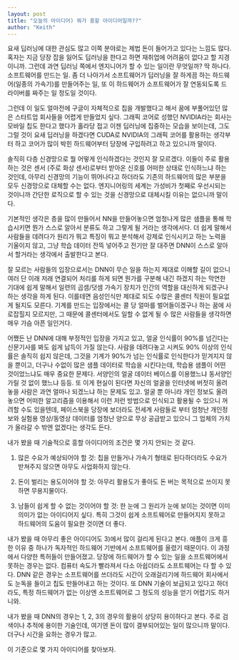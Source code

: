 ```yaml
---
layout: post
title: "오늘의 아이디어) 뭐가 흥할 아이디어일까??"
author: "Keith"
---
```



요새 딥러닝에 대한 관심도 많고 이쪽 분야로는 제법 돈이 들어가고 있다는 느낌도 많다. 혹자는 지금 당장 잡을 잃어도 딥러닝을 한다고 하면 재취업에 어려움이 없다고 할 지경이니까. 그런데 과연 딥러닝 쪽에서 엔지니어가 할 수 있는 일이란 무엇일까? 딱 하나다. 소프트웨어를 만드는 일. 좀 더 나아가서 소프트웨어가 딥러닝을 잘 하게끔 하는 하드웨어(일종의 가속기)를 만들어주는 일, 또 이 하드웨어가 소프트웨어가 잘 연동되도록 드라이버를 짜주는 일 정도일 것이다.




그런데 이 일도 얼마전에 구글이 자체적으로 칩을 개발했다고 해서 꿈에 부풀어있던 많은 스타트업 회사들을 어렵게 만들었지 싶다. 그래픽 코어로 성했던 NVIDIA라는 회사는 모바일 칩도 한다고 했다가 홀라당 접고 이젠 딥러닝에 집중하는 모습을 보이는데, 그도 그럴 것이 요새 딥러닝을 하겠다면 CUDA로 NVIDIA의 그래픽 코어를 활용하는 생각부터 하고 코어가 많이 박힌 하드웨어부터 당장에 구입하려고 하고 있으니까 말이다.




솔직히 다층 신경망으로 뭘 어떻게 인식하겠다는 것인지 잘 모르겠다. 이들이 주로 활용하는 것은 센서 (주로 화상 센서)로부터 받아온 신호를 어떠한 상태로 인식하느냐 하는 것인데, 아무리 신경망의 기능이 뛰어나다고 하더라도 기존의 하드웨어의 많은 부분을 모두 신경망으로 대체할 수는 없다. 엔지니어링의 세계는 가성비가 첫째로 우선시되는 것이니까 간단한 로직으로 할 수 있는 것을 신경망으로 대체시킬 이유는 없으니까 말이다.




기본적인 생각은 층을 많이 만들어서 NN을 만들어놓으면 엄청나게 많은 샘플을 통해 학습시키면 뭔가 스스로 알아서 분류도 하고 그렇게 될 거라는 생각에서다. 더 쉽게 말해서 사람들을 데려다가 원리가 뭐고 특징이 뭐고 분석해서 강제로 인식시키고 하는 노력을 기울이지 않고, 그냥 학습 데이터 잔뜩 넣어주고 전기만 잘 대주면 DNN이 스스로 알아서 할거라는 생각에서 출발한다고 본다. 




잘 모르는 사람들의 입장으로서는 DNN이 무슨 일을 하는지 제대로 이해할 길이 없으니 여러 단 이래 저래 연결되어 처리를 하게 되면 뭔가를 구분해 내긴 하겠지 하는 막연한 기대에 쉽게 말해서 일련의 곱셈/덧셈 가속기 장치가 인간의 역할을 대신하게 되겠구나 하는 생각을 하게 된다. 이를테면 음성인식만 제대로 되도 수많은 콜센터 직원이 필요없게 될지도 모른다. 기계를 만드는 입장에서는 콜 당 얼마를 벌어들이겠구나 하는 꿈에 사로잡힐지 모르지만, 그 때문에 콜센터에서도 일할 수 없게 될 수 많은 사람들을 생각하면 매우 가슴 아픈 일인거다. 




어쨌든 난 DNN에 대해 부정적인 입장을 가지고 있고, 얼굴 인식률이 90%를 넘긴다는 신문기사를 봐도 쉽게 납득이 가질 않는다. 사람을 데려다놓고 시켜도 90% 이상의 인식률은 솔직히 쉽지 않은데, 그것을 기계가 90%가 넘는 인식률로 인식한다가 믿겨지지 않을 뿐이고, 더구나 수없이 많은 샘플 데이터로 학습을 시킨다는데, 학습용 샘플이 어떤 것이었느냐도 매우 중요한 문제다. 서양인의 얼굴 데이터 베이스를 이용했느냐 동서양인 가릴 것 없이 했느냐 등등. 또 이게 현실이 된다면 자신의 얼굴을 인터넷에 버젓히 올려놓을 사람은 과연 얼마나 되겠느냐 하는 문제도 있고. 얼굴 뿐 아니라 개인 정보도 올려놓으면 어떠한 알고리즘을 이용해서 이런 저런 방법으로 인식되고 활용될 수 있으니 꺼려할 수도 있을텐데, 페이스북을 당장에 보더라도 전세계 사람들로 부터 엄청난 개인정보와 실험용 영상/동영상 데이터를 엄청난 양으로 무상 공급받고 있으니 그 업체의 가치가 올라갈 수 밖엔 없겠다는 생각도 든다.




내가 봤을 때 기술적으로 흥할 아이디어의 조건은 몇 가지 안되는 것 같다.




1) 많은 수요가 예상되어야 할 것: 칩을 만들거나 가속기 형태로 된다하더라도 수요가 받쳐주지 않으면 아무도 사업화하지 않는다.

2) 돈이 벌리는 용도이어야 할 것: 아무리 활용도가 좋아도 돈 버는 목적으로 쓰이지 못하면 무용지물이다.

3) 남들이 쉽게 할 수 없는 것이어야 할 것: 한 눈에 그 원리가 눈에 보이는 것이면 이미 의미가 없는 아이디어지 싶다. 특히 그것이 쉽게 소프트웨어로 만들어지지 못하고 하드웨어의 도움이 필요한 것이면 더 좋다.




내가 봤을 때 아무리 좋은 아이디어도 3)에서 많이 걸리게 된다고 본다. 애플이 크게 흥한 이유 중 하나가 독자적인 하드웨어 기반에서 소프트웨어를 올렸기 때문이다. 이 과정에서 다양한 특허들이 만들어졌고. 당장에 하드웨어가 할 수 있는 일을 소프트웨어에서 못하는 경우는 없다. 컴퓨터 속도가 빨라져서 다소 아쉽더라도 소프트웨어는 다 할 수 있다. DNN 같은 경우는 소프트웨어를 쓰더라도 시간이 오래걸리기에 하드웨어 회사에서도 눈독을 들이고 칩도 만들어내고 하는 것이다. 또 DNN 기술이 보급되고 있다고 하더라도, 특정 하드웨어가 없는 이상엔 소프트웨어로 그 정도의 성능을 얻기 어렵기도 하거니와.




내가 봤을 때 DNN의 경우는 1, 2, 3의 경우의 활용이 상당히 용이하다고 본다. 주로 검색이나 추적에 용이한 기술인데, 여기엔 돈이 많이 결부되어있는 일이 많으니까 말이다. 더구나 시간을 요하는 경우가 많고.




이 기준으로 몇 가지 아이디어를 찾아보자.





